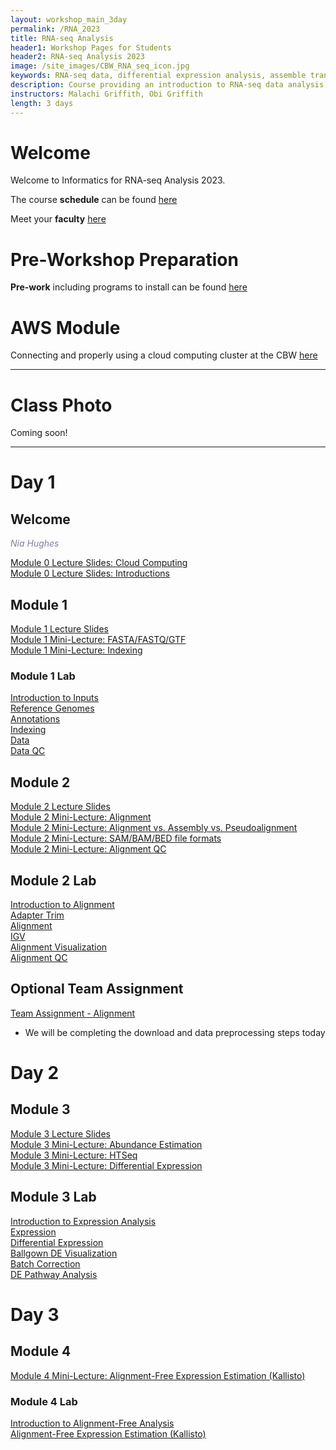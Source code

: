 ```yaml
---
layout: workshop_main_3day
permalink: /RNA_2023
title: RNA-seq Analysis
header1: Workshop Pages for Students
header2: RNA-seq Analysis 2023
image: /site_images/CBW_RNA_seq_icon.jpg
keywords: RNA-seq data, differential expression analysis, assemble transcripts
description: Course providing an introduction to RNA-seq data analysis followed by integrated tutorials demonstrating the use of popular RNA-seq analysis packages.
instructors: Malachi Griffith, Obi Griffith
length: 3 days
---
```


# Welcome <a id="welcome"></a>

Welcome to Informatics for RNA-seq Analysis 2023.

The course **schedule** can be found [here](https://bioinformaticsdotca.github.io/RNA_2023_schedule)   

Meet your **faculty** [here](https://drive.google.com/file/d/1CxYAkdfMtJWUJD1g9QZ8KYWHv5VIdeXG/view?usp=sharing)

# Pre-Workshop Preparation <a id="preworkshop"></a>

**Pre-work** including programs to install can be found [here](https://docs.google.com/forms/d/e/1FAIpQLSdS5IaAs6N5bgOo1s26Zo1mm7llftwtzErotoWvK2PIHwK7og/viewform)

# AWS Module <a id="preworkshop"></a>

Connecting and properly using a cloud computing cluster at the CBW [here](https://bioinformaticsdotca.github.io/AWS_RNA23#aws_login)

***

# Class Photo

Coming soon!

***

# Day 1 <a id="day1"></a>

##  Welcome

*<font color="#827e9c">Nia Hughes</font>*

[Module 0 Lecture Slides: Cloud Computing](https://drive.google.com/file/d/1E9GVISQJUclRMtfMBjzyH4O8_HhB-FrD/view?usp=drive_link)  
[Module 0 Lecture Slides: Introductions](https://drive.google.com/file/d/1b849tmTHjvesaEb-BsjvN6_iBU-WOMvt/view?usp=drive_link)  

## Module 1

*<font color="#827e9c"></font>*

[Module 1 Lecture Slides](https://drive.google.com/file/d/14-PfnpO9_iwklblW5UzoodKjh-ZGkU8y/view?usp=drive_link)  
[Module 1 Mini-Lecture: FASTA/FASTQ/GTF](https://drive.google.com/file/d/1GLAFoz-kFppXvJfFVWUkpIpwOY20xQr5/view?usp=drive_link)  
[Module 1 Mini-Lecture: Indexing](https://drive.google.com/file/d/1bMsufuc8U1rE33Go-ju-yptRJ_xFucoh/view?usp=drive_link)  

### Module 1 Lab
  [Introduction to Inputs](https://rnabio.org/module-01-inputs/0001/01/01/Intro_to_Inputs/)  
  [Reference Genomes](https://rnabio.org/module-01-inputs/0001/02/01/Reference_Genomes/)  
  [Annotations](https://rnabio.org/module-01-inputs/0001/03/01/Annotations/)  
  [Indexing](https://rnabio.org/module-01-inputs/0001/04/01/Indexing/)  
  [Data](https://rnabio.org/module-01-inputs/0001/05/01/RNAseq_Data/)  
  [Data QC](https://rnabio.org/module-01-inputs/0001/06/01/Pre-alignment_QC/)  

## Module 2

*<font color="#827e9c"></font>*

[Module 2 Lecture Slides](https://drive.google.com/file/d/1bNDKXMn-2D7r827tVPWuHzXQjGf5Riz3/view?usp=drive_link)  
[Module 2 Mini-Lecture: Alignment](https://drive.google.com/file/d/1Peti_cc1PFNU27fITqIN-ZVp07VXaIud/view?usp=drive_link)  
[Module 2 Mini-Lecture: Alignment vs. Assembly vs. Pseudoalignment](https://drive.google.com/file/d/17xl5-p-3GRInDrFnHk3btkgk-AqNGUbl/view?usp=drive_link)  
[Module 2 Mini-Lecture: SAM/BAM/BED file formats](https://drive.google.com/file/d/1o0JrSKn6SjyfdvoF2FnNyQDCi-a2Zoim/view?usp=drive_link)  
[Module 2 Mini-Lecture: Alignment QC](https://drive.google.com/file/d/1umG-3EygyD5-XDuERnK6lZaQ0DQ8NFw6/view?usp=drive_link)  

## Module 2 Lab

  [Introduction to Alignment](https://rnabio.org/module-02-alignment/0002/01/01/Intro_to_Alignment/)  
  [Adapter Trim](https://rnabio.org/module-02-alignment/0002/02/01/Adapter_Trim/)  
  [Alignment](https://rnabio.org/module-02-alignment/0002/03/01/Alignment/)  
  [IGV](https://rnabio.org/module-02-alignment/0002/04/01/IGV/)  
  [Alignment Visualization](https://rnabio.org/module-02-alignment/0002/05/01/Alignment_Visualization/)  
  [Alignment QC](https://rnabio.org/module-02-alignment/0002/06/01/Alignment_QC/)  

## Optional Team Assignment

[Team Assignment - Alignment](https://rnabio.org/module-02-alignment/0002/07/01/Team_Assignment_Alignment/)
* We will be completing the download and data preprocessing steps today

# Day 2 <a id="day2"></a>

## Module 3

*<font color="#827e9c"></font>*

[Module 3 Lecture Slides](https://drive.google.com/file/d/1G3HBgpvnRUXqN-kar5FMslunvXqHiArf/view?usp=drive_link)  
[Module 3 Mini-Lecture: Abundance Estimation](https://drive.google.com/file/d/1Sv4_0tXHdigLWpaaU3-epGmVtbzIilz0/view?usp=drive_link)  
[Module 3 Mini-Lecture: HTSeq](https://drive.google.com/file/d/1Jf_wyzsArIVznosXKDLhX4gYin924LXg/view?usp=drive_link)  
[Module 3 Mini-Lecture: Differential Expression](https://drive.google.com/file/d/1TGsNMdKw6OwxN-_I_Xf2-4dQwAhKbsjH/view?usp=sharing)  

## Module 3 Lab

 [Introduction to Expression Analysis](https://rnabio.org/module-03-expression/0003/01/01/Intro_to_Expression/)  
 [Expression](https://rnabio.org/module-03-expression/0003/02/01/Expression/)  
 [Differential Expression](https://rnabio.org/module-03-expression/0003/03/01/Differential_Expression/)  
 [Ballgown DE Visualization](https://rnabio.org/module-03-expression/0003/04/01/DE_Visualization/)  
 [Batch Correction](https://rnabio.org/module-03-expression/0003/05/01/Batch-Correction/)  
 [DE Pathway Analysis](https://rnabio.org/module-03-expression/0003/06/01/DE_Pathway_Analysis/)  

# Day 3 <a id="day3"></a>

## Module 4

*<font color="#827e9c"></font>*

[Module 4 Mini-Lecture: Alignment-Free Expression Estimation (Kallisto)](https://drive.google.com/file/d/1P_PZQ9d_TONavatvL5G79VTQm1ooRff8/view?usp=drive_link)  

### Module 4 Lab

[Introduction to Alignment-Free Analysis](https://rnabio.org/module-04-kallisto/0004/01/01/Intro_to_Alignment_Free/)  
[Alignment-Free Expression Estimation (Kallisto)](https://rnabio.org/module-04-kallisto/0004/02/01/Alignment_Free_Kallisto/)  
